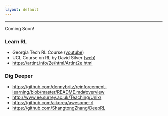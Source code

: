 ```yaml
---
layout: default
---
```

* * *
Coming Soon!

### Learn RL
- Georgia Tech RL Course ([youtube](https://www.youtube.com/playlist?list=PLFihX_3MLxS-xipfAZUwzAie7AWbJQ8k2))
- UCL Course on RL by David Silver ([web](http://www0.cs.ucl.ac.uk/staff/d.silver/web/Teaching.html))
- https://artint.info/2e/html/ArtInt2e.html

### Dig Deeper
- https://github.com/dennybritz/reinforcement-learning/blob/master/README.md#overview
- http://www.ee.surrey.ac.uk/Teaching/Unix/
- https://github.com/aikorea/awesome-rl
- https://github.com/ShangtongZhang/DeepRL
